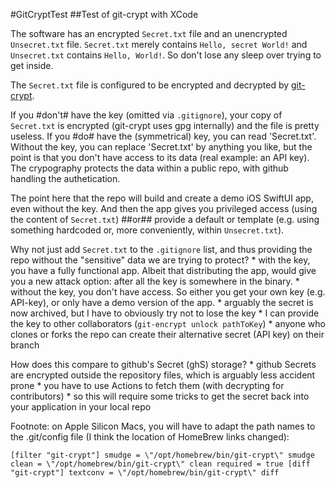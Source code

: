 #GitCryptTest
##Test of git-crypt with XCode

The software has an encrypted `Secret.txt` file and an unencrypted `Unsecret.txt` file.
`Secret.txt` merely contains `Hello, secret World!` and `Unsecret.txt` contains `Hello, World!`. So don't lose any sleep over trying to get inside.

The `Secret.txt` file is configured to be encrypted and decrypted by [git-crypt](https://github.com/AGWA/git-crypt).

If you #don't# have the key (omitted via `.gitignore`), your copy of `Secret.txt` is encrypted (git-crypt uses gpg internally) and the file is pretty useless.
If you #do# have the (symmetrical) key, you can read 'Secret.txt'.
Without the key, you can replace 'Secret.txt' by anything you like, but the point is that you don't have access to its data (real example: an API key). The crypography protects the data within a public repo, with github handling the authetication.

The point here that the repo will build and create a demo iOS SwiftUI app, even without the key.
And then the app gives you privileged access (using the content of `Secret.txt`) ##or## provide a default or template (e.g. using something hardcoded or, more conveniently, within `Unsecret.txt`).

Why not just add `Secret.txt` to the `.gitignore` list, and thus providing the repo without the "sensitive" data we are trying to protect?
    * with the key, you have a fully functional app. Albeit that distributing the app, would give you a new attack option: after all the key is somewhere in the binary.
    * without the key, you don't have access. So either you get your own key (e.g. API-key), or only have a demo version of the app.
    * arguably the secret is now archived, but I have to obviously try not to lose the key
    * I can provide the key to other collaborators (`git-encrypt unlock pathToKey`)
    * anyone who clones or forks the repo can create their alternative secret (API key) on their branch 

How does this compare to github's Secret (ghS) storage?
    * github Secrets are encrypted outside the repository files, which is arguably less accident prone
    * you have to use Actions to fetch them (with decrypting for contributors)
    * so this will require some tricks to get the secret back into your application in your local repo
    
Footnote: on Apple Silicon Macs, you will have to adapt the path names to the .git/config file (I think the location of HomeBrew links changed):

`[filter "git-crypt"]
    smudge = \"/opt/homebrew/bin/git-crypt\" smudge
    clean = \"/opt/homebrew/bin/git-crypt\" clean
    required = true
[diff "git-crypt"]
    textconv = \"/opt/homebrew/bin/git-crypt\" diff`
